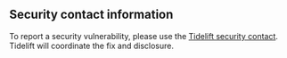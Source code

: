 ## Security contact information

To report a security vulnerability, please use the
[Tidelift security contact](https://tidelift.com/security).
Tidelift will coordinate the fix and disclosure.
